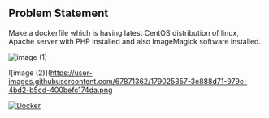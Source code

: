 ## Problem Statement

Make a dockerfile which is having latest CentOS distribution of linux, Apache server with PHP installed and also ImageMagick software installed.

![image (1)](https://user-images.githubusercontent.com/67871362/179025309-d150ba63-9959-4ffb-9008-346910303e8b.png)

![image (2)](https://user-images.githubusercontent.com/67871362/179025357-3e888d71-979c-4bd2-b5cd-400befc174da.png

[![Docker](https://badgen.net/badge/icon/docker?icon=docker&label)](https://https://docker.com/)
